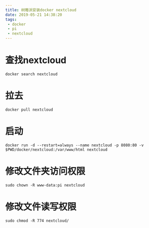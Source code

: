 ```yaml
---
title: 树莓派安装docker nextcloud
date: 2019-05-21 14:38:20
tags:
 - docker
 - pi
 - nextcloud
---
```


# 查找nextcloud

```
docker search nextcloud
```

# 拉去

```
docker pull nextcloud
```

# 启动

```
docker run -d --restart=always --name nextcloud -p 8080:80 -v $PWD/docker/nextcloud:/var/www/html nextcloud
```

# 修改文件夹访问权限

```
sudo chown -R www-data:pi nextcloud
```

# 修改文件读写权限

```
sudo chmod -R 774 nextcloud/
```

